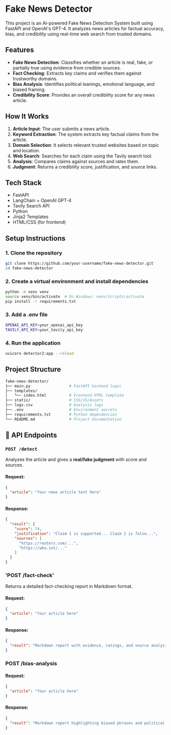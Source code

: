 # Fake News Detector
This project is an AI-powered Fake News Detection System built using FastAPI and OpenAI's GPT-4. It analyzes news articles for factual accuracy, bias, and credibility using real-time web search from trusted domains.

## Features
- **Fake News Detection**: Classifies whether an article is real, fake, or partially true using evidence from credible sources.
- **Fact Checking**: Extracts key claims and verifies them against trustworthy domains.
- **Bias Analysis**: Identifies political leanings, emotional language, and biased framing.
- **Credibility Score**: Provides an overall credibility score for any news article.

## How It Works
1. **Article Input**: The user submits a news article.
2. **Keyword Extraction**: The system extracts key factual claims from the article.
3. **Domain Selection**: It selects relevant trusted websites based on topic and location.
4. **Web Search**: Searches for each claim using the Tavily search tool.
5. **Analysis**: Compares claims against sources and rates them.
6. **Judgment**: Returns a credibility score, justification, and source links.

## Tech Stack
- FastAPI
- LangChain + OpenAI GPT-4
- Tavily Search API
- Python
- Jinja2 Templates
- HTML/CSS (for frontend)

## Setup Instructions
### 1. Clone the repository
```bash
git clone https://github.com/your-username/fake-news-detector.git
cd fake-news-detector
```
### 2. Create a virtual environment and install dependencies
```bash
python -m venv venv
source venv/bin/activate  # On Windows: venv\Scripts\activate
pip install -r requirements.txt
```
### 3. Add a .env file
```bash
OPENAI_API_KEY=your_openai_api_key
TAVILY_API_KEY=your_tavily_api_key
```

### 4. Run the application
```bash
uvicorn detector2:app --reload
```
## Project Structure
```bash
fake-news-detector/
├── main.py                 # FastAPI backend logic
├── templates/
│   └── index.html          # Frontend HTML template
├── static/                 # CSS/JS/Assets
├── logs.csv                # Analysis logs
├── .env                    # Environment secrets
├── requirements.txt        # Python dependencies
└── README.md               # Project documentation

```

## 📡 API Endpoints

### `POST /detect`
Analyzes the article and gives a **real/fake judgment** with score and sources.

#### Request:
```json
{
  "article": "Your news article text here"
}
```

#### Response:
```json
{
  "result": {
    "score": 74,
    "justification": "Claim 1 is supported... Claim 2 is false...",
    "sources": [
      "https://reuters.com/...",
      "https://who.int/..."
    ]
  }
}

```

### 'POST /fact-check'
Returns a detailed fact-checking report in Markdown format.
#### Request:
```json
{
  "article": "Your article here"
}

```
#### Response:
```json
{
  "result": "Markdown report with evidence, ratings, and source analysis."
}

```

### POST /bias-analysis

#### Request:
```json
{
  "article": "Your article here"
}

```
#### Response:
```json
{
  "result": "Markdown report highlighting biased phrases and political lean."
}

```

